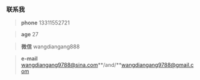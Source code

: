### 联系我

> **phone** 13311552721

> **age** 27

> **微信** wangdiangang888

> **e-mail** wangdiangang9788@sina.com**/and/**wangdiangang9788@gmail.com
